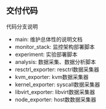 ## 交付代码

代码分支说明
- main: 维护总体性的说明文档
- monitor_stack: 监控架构部署脚本
- experiment: 实验部署脚本
- analysis: 数据采集、数据分析脚本
- resctrl_exporter: resctrl数据采集器
- kvm_exporter: kvm数据采集器
- kernel_exporter: syscall数据采集器
- libvirt_exporter: libvirt数据采集器
- node_exporter: host数数据采集器